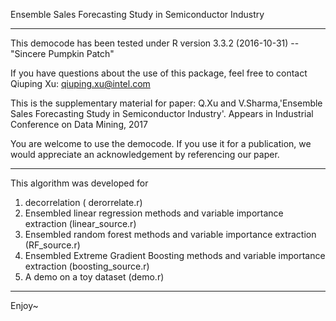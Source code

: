 Ensemble Sales Forecasting Study in Semiconductor Industry

*****************************************************
This democode has been tested under 
R version 3.3.2 (2016-10-31) -- "Sincere Pumpkin Patch"


If you have questions about the use of this package, feel free to contact 
Qiuping Xu: qiuping.xu@intel.com

This is the supplementary material for paper: Q.Xu and V.Sharma,'Ensemble Sales Forecasting Study in Semiconductor Industry'. Appears in Industrial Conference on Data Mining, 2017  

You are welcome to use the democode. If you use it for a publication, we would appreciate an acknowledgement by referencing our paper.

*****************************************************
This algorithm was developed for 
1. decorrelation ( derorrelate.r) 
2. Ensembled linear regression methods and variable importance extraction (linear_source.r)
3. Ensembled random forest methods and variable importance extraction (RF_source.r)
4. Ensembled Extreme Gradient Boosting methods and variable importance extraction (boosting_source.r)
5. A demo on a toy dataset (demo.r) 
*****************************************************
Enjoy~
